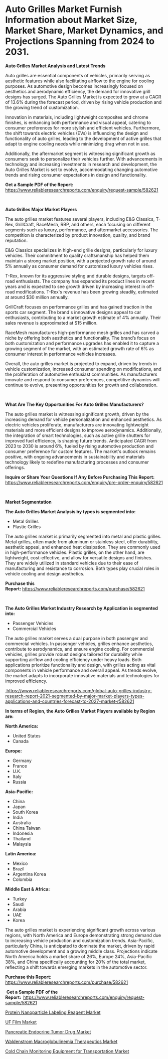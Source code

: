<p><h1>Auto Grilles Market Furnish Information about Market Size, Market Share, Market Dynamics, and Projections Spanning from 2024 to 2031.</h1></p><p><strong>Auto Grilles Market Analysis and Latest Trends</strong></p>
<p><p>Auto grilles are essential components of vehicles, primarily serving as aesthetic features while also facilitating airflow to the engine for cooling purposes. As automotive design becomes increasingly focused on aesthetics and aerodynamic efficiency, the demand for innovative grill designs has surged. The Auto Grilles Market is expected to grow at a CAGR of 13.6% during the forecast period, driven by rising vehicle production and the growing trend of customization. </p><p>Innovation in materials, including lightweight composites and chrome finishes, is enhancing both performance and visual appeal, catering to consumer preferences for more stylish and efficient vehicles. Furthermore, the shift towards electric vehicles (EVs) is influencing the design and functionality of auto grilles, leading to the development of active grilles that adapt to engine cooling needs while minimizing drag when not in use.</p><p>Additionally, the aftermarket segment is witnessing significant growth as consumers seek to personalize their vehicles further. With advancements in technology and increasing investments in research and development, the Auto Grilles Market is set to evolve, accommodating changing automotive trends and rising consumer expectations in design and functionality.</p></p>
<p><strong>Get a Sample PDF of the Report:&nbsp;</strong> <a href="https://www.reliableresearchreports.com/enquiry/request-sample/582621?utm_campaign=38&utm_medium=2&utm_source=Github&utm_content=ia&utm_term=09122024&utm_id=auto-grilles">https://www.reliableresearchreports.com/enquiry/request-sample/582621</a></p>
<p>&nbsp;</p>
<p><strong>Auto Grilles Major Market Players</strong></p>
<p><p>The auto grilles market features several players, including E&G Classics, T-Rex, GrillCraft, RaceMesh, RBP, and others, each focusing on different segments such as luxury, performance, and aftermarket accessories. The competition is characterized by product innovation, quality, and brand reputation.</p><p>E&G Classics specializes in high-end grille designs, particularly for luxury vehicles. Their commitment to quality craftsmanship has helped them maintain a strong market position, with a projected growth rate of around 5% annually as consumer demand for customized luxury vehicles rises.</p><p>T-Rex, known for its aggressive styling and durable designs, targets off-road enthusiasts. The company has expanded its product lines in recent years and is expected to see growth driven by increasing interest in off-road modifications. T-Rex's revenue has been growing steadily, estimated at around $30 million annually.</p><p>GrillCraft focuses on performance grilles and has gained traction in the sports car segment. The brand's innovative designs appeal to car enthusiasts, contributing to a market growth estimate of 4% annually. Their sales revenue is approximated at $15 million.</p><p>RaceMesh manufactures high-performance mesh grilles and has carved a niche by offering both aesthetics and functionality. The brand’s focus on both customization and performance upgrades has enabled it to capture a growing segment of the market, with an estimated growth rate of 6% as consumer interest in performance vehicles increases.</p><p>Overall, the auto grilles market is projected to expand, driven by trends in vehicle customization, increased consumer spending on modifications, and the proliferation of automotive enthusiast communities. As manufacturers innovate and respond to consumer preferences, competitive dynamics will continue to evolve, presenting opportunities for growth and collaboration.</p></p>
<p>&nbsp;</p>
<p><strong>What Are The Key Opportunities For Auto Grilles Manufacturers?</strong></p>
<p><p>The auto grilles market is witnessing significant growth, driven by the increasing demand for vehicle personalization and enhanced aesthetics. As electric vehicles proliferate, manufacturers are innovating lightweight materials and more efficient designs to improve aerodynamics. Additionally, the integration of smart technologies, such as active grille shutters for improved fuel efficiency, is shaping future trends. Anticipated CAGR from 2023 to 2030 is around 6%, fueled by rising automotive production and consumer preference for custom features. The market's outlook remains positive, with ongoing advancements in sustainability and materials technology likely to redefine manufacturing processes and consumer offerings.</p></p>
<p><strong>Inquire or Share Your Questions If Any Before Purchasing This Report:</strong> <a href="https://www.reliableresearchreports.com/enquiry/pre-order-enquiry/582621?utm_campaign=38&utm_medium=2&utm_source=Github&utm_content=ia&utm_term=09122024&utm_id=auto-grilles">https://www.reliableresearchreports.com/enquiry/pre-order-enquiry/582621</a></p>
<p>&nbsp;</p>
<p><strong>Market Segmentation</strong></p>
<p><strong>The Auto Grilles Market Analysis by types is segmented into:</strong></p>
<p><ul><li>Metal Grilles</li><li>Plastic Grilles</li></ul></p>
<p><p>The auto grilles market is primarily segmented into metal and plastic grilles. Metal grilles, often made from aluminum or stainless steel, offer durability, aesthetic appeal, and enhanced heat dissipation. They are commonly used in high-performance vehicles. Plastic grilles, on the other hand, are lightweight, cost-effective, and allow for versatile designs and finishes. They are widely utilized in standard vehicles due to their ease of manufacturing and resistance to corrosion. Both types play crucial roles in vehicle cooling and design aesthetics.</p></p>
<p><strong>Purchase this Report:&nbsp;</strong><a href="https://www.reliableresearchreports.com/purchase/582621?utm_campaign=38&utm_medium=2&utm_source=Github&utm_content=ia&utm_term=09122024&utm_id=auto-grilles">https://www.reliableresearchreports.com/purchase/582621</a></p>
<p>&nbsp;</p>
<p><strong>The Auto Grilles Market Industry Research by Application is segmented into:</strong></p>
<p><ul><li>Passenger Vehicles</li><li>Commercial Vehicles</li></ul></p>
<p><p>The auto grilles market serves a dual purpose in both passenger and commercial vehicles. In passenger vehicles, grilles enhance aesthetics, contribute to aerodynamics, and ensure engine cooling. For commercial vehicles, grilles provide robust designs tailored for durability while supporting airflow and cooling efficiency under heavy loads. Both applications prioritize functionality and design, with grilles acting as vital components in vehicle performance and overall appeal. As trends evolve, the market adapts to incorporate innovative materials and technologies for improved efficiency.</p></p>
<p><a href="https://www.reliableresearchreports.com/global-auto-grilles-industry-research-report-2021-segmented-by-major-market-players-types-applications-and-countries-forecast-to-2027-market-r582621?utm_campaign=38&utm_medium=2&utm_source=Github&utm_content=ia&utm_term=09122024&utm_id=auto-grilles">&nbsp;https://www.reliableresearchreports.com/global-auto-grilles-industry-research-report-2021-segmented-by-major-market-players-types-applications-and-countries-forecast-to-2027-market-r582621</a></p>
<p><strong>In terms of Region, the Auto Grilles Market Players available by Region are:</strong></p>
<p>
    <p> <strong> North America: </strong>
        <ul>
            <li>United States</li>
            <li>Canada</li>
        </ul>
        </p> 
    <p> <strong> Europe: </strong>
        <ul>
            <li>Germany</li>
            <li>France</li>
            <li>U.K.</li>
            <li>Italy</li>
            <li>Russia</li>
        </ul>
        </p> 
    <p> <strong> Asia-Pacific: </strong>
        <ul>
            <li>China</li>
            <li>Japan</li>
            <li>South Korea</li>
            <li>India</li>
            <li>Australia</li>
            <li>China Taiwan</li>
            <li>Indonesia</li>
            <li>Thailand</li>
            <li>Malaysia</li>
        </ul>
        </p> 
    <p> <strong> Latin America: </strong>
        <ul>
            <li>Mexico</li>
            <li>Brazil</li>
            <li>Argentina Korea</li>
            <li>Colombia</li>
        </ul>
        </p> 
    <p> <strong> Middle East & Africa: </strong>
        <ul>
            <li>Turkey</li>
            <li>Saudi</li>
            <li>Arabia</li>
            <li>UAE</li>
            <li>Korea</li>
        </ul>
    </p>
    </p>
<p><p>The auto grilles market is experiencing significant growth across various regions, with North America and Europe demonstrating strong demand due to increasing vehicle production and customization trends. Asia-Pacific, particularly China, is anticipated to dominate the market, driven by rapid automotive development and a growing middle class. Projections indicate North America holds a market share of 26%, Europe 24%, Asia-Pacific 38%, and China specifically accounting for 20% of the total market, reflecting a shift towards emerging markets in the automotive sector.</p></p>
<p><strong>Purchase this Report: </strong><a href="https://www.reliableresearchreports.com/purchase/582621?utm_campaign=38&utm_medium=2&utm_source=Github&utm_content=ia&utm_term=09122024&utm_id=auto-grilles">https://www.reliableresearchreports.com/purchase/582621</a></p>
<p>&nbsp;<strong>Get a Sample PDF of the Report:&nbsp;&nbsp;</strong><a href="https://www.reliableresearchreports.com/enquiry/request-sample/582621?utm_campaign=38&utm_medium=2&utm_source=Github&utm_content=ia&utm_term=09122024&utm_id=auto-grilles">https://www.reliableresearchreports.com/enquiry/request-sample/582621</a></p>
<p><strong></strong></p>
<p><p><a href="https://www.linkedin.com/pulse/market-size-trends-protein-nanoparticle-labeling-reagent-iud3f?utm_campaign=38&utm_medium=2&utm_source=Github&utm_content=ia&utm_term=09122024&utm_id=auto-grilles">Protein Nanoparticle Labeling Reagent Market</a></p><p><a href="https://github.com/dmitriyvo6rog/Market-Research-Report-List-1/blob/main/uf-film-market.md?utm_campaign=38&utm_medium=2&utm_source=Github&utm_content=ia&utm_term=09122024&utm_id=auto-grilles">UF Film Market</a></p><p><a href="https://www.linkedin.com/pulse/pancreatic-endocrine-tumor-drug-market-analysis-comprehensive-nt5ie?utm_campaign=38&utm_medium=2&utm_source=Github&utm_content=ia&utm_term=09122024&utm_id=auto-grilles">Pancreatic Endocrine Tumor Drug Market</a></p><p><a href="https://www.linkedin.com/pulse/insight-waldenstrom-macroglobulinemia-therapeutics-market-y2nse?utm_campaign=38&utm_medium=2&utm_source=Github&utm_content=ia&utm_term=09122024&utm_id=auto-grilles">Waldenstrom Macroglobulinemia Therapeutics Market</a></p><p><a href="https://www.linkedin.com/pulse/futur-trend-quest-sl8ue?utm_campaign=38&utm_medium=2&utm_source=Github&utm_content=ia&utm_term=09122024&utm_id=auto-grilles">Cold Chain Monitoring Equipment for Transportation Market</a></p></p>